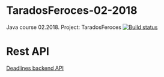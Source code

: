 # TaradosFeroces-02-2018
Java course 02.2018. Project: TaradosFeroces
[![Build status](https://travis-ci.org/Alex-Kuz/TaradosFeroces-02-2018.svg?branch=start-spring)](https://travis-ci.org/Alex-Kuz/TaradosFeroces-02-2018)


#  Rest API
[Deadlines backend API](https://app.swaggerhub.com/apis/Alex-Kuz/Deadlines/1.0.0)
